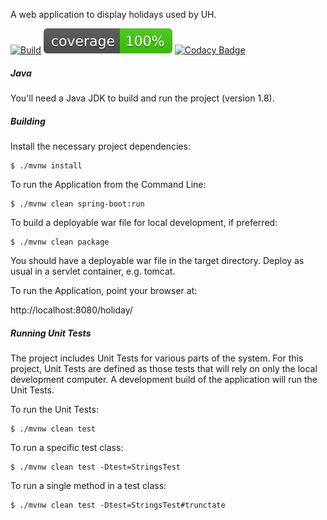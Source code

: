 A web application to display holidays used by UH.

[![Build](https://github.com/fduckart/uh-holiday-webapp-boot/actions/workflows/build-test.yml/badge.svg)](https://github.com/fduckart/uh-holiday-webapp-boot/actions/workflows/build-test.yml)
[![Coverage](https://github.com/fduckart/uh-holiday-webapp-boot/blob/badges/jacoco.svg)](https://github.com/fduckart/uh-holiday-webapp-boot/actions/workflows/coverage.yml)
[![Codacy Badge](https://api.codacy.com/project/badge/Grade/d68ffad24e34410a9186edd61494a749)](https://www.codacy.com/app/fduckart/uh-holiday-webapp-boot?utm_source=github.com&amp;utm_medium=referral&amp;utm_content=fduckart/uh-holiday-webapp-boot&amp;utm_campaign=Badge_Grade)

##### Java
You'll need a Java JDK to build and run the project (version 1.8).

##### Building
Install the necessary project dependencies:

    $ ./mvnw install

To run the Application from the Command Line:

    $ ./mvnw clean spring-boot:run

To build a deployable war file for local development, if preferred:

    $ ./mvnw clean package

You should have a deployable war file in the target directory.
Deploy as usual in a servlet container, e.g. tomcat.

To run the Application, point your browser at:

http://localhost:8080/holiday/


##### Running Unit Tests
The project includes Unit Tests for various parts of the system.
For this project, Unit Tests are defined as those tests that will
rely on only the local development computer.
A development build of the application will run the Unit Tests.

To run the Unit Tests:

    $ ./mvnw clean test

To run a specific test class:

    $ ./mvnw clean test -Dtest=StringsTest

To run a single method in a test class:

    $ ./mvnw clean test -Dtest=StringsTest#trunctate

